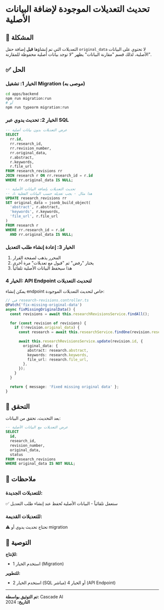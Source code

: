 # تحديث التعديلات الموجودة لإضافة البيانات الأصلية

## 🎯 المشكلة

التعديلات التي تم إنشاؤها **قبل** إضافة حقل `original_data` لا تحتوي على البيانات الأصلية، لذلك قسم "مقارنة البيانات" يظهر "لا توجد بيانات أصلية محفوظة للمقارنة".

## ✅ الحل

### الخيار 1: تشغيل Migration (موصى به)

```bash
cd apps/backend
npm run migration:run
# أو
npm run typeorm migration:run
```

### الخيار 2: تحديث يدوي عبر SQL

```sql
-- عرض التعديلات بدون بيانات أصلية
SELECT 
  rr.id,
  rr.research_id,
  rr.revision_number,
  rr.original_data,
  r.abstract,
  r.keywords,
  r.file_url
FROM research_revisions rr
JOIN research r ON rr.research_id = r.id
WHERE rr.original_data IS NULL;

-- تحديث التعديلات بإضافة البيانات الأصلية
-- ⚠️ هذا مثال - يجب تعديله حسب البيانات الفعلية
UPDATE research_revisions rr
SET original_data = jsonb_build_object(
  'abstract', r.abstract,
  'keywords', r.keywords,
  'file_url', r.file_url
)
FROM research r
WHERE rr.research_id = r.id
  AND rr.original_data IS NULL;
```

### الخيار 3: إعادة إنشاء طلب التعديل

1. المحرر يذهب لصفحة القرار
2. يختار "رفض" ثم "قبول مع تعديلات" مرة أخرى
3. هذا سيحفظ البيانات الأصلية تلقائياً

### الخيار 4: API Endpoint لتحديث التعديلات

يمكن إنشاء endpoint خاص لتحديث التعديلات الموجودة:

```typescript
// في research-revisions.controller.ts
@Patch('fix-missing-original-data')
async fixMissingOriginalData() {
  const revisions = await this.researchRevisionsService.findAll();
  
  for (const revision of revisions) {
    if (!revision.original_data) {
      const research = await this.researchService.findOne(revision.research_id);
      
      await this.researchRevisionsService.update(revision.id, {
        original_data: {
          abstract: research.abstract,
          keywords: research.keywords,
          file_url: research.file_url,
        },
      });
    }
  }
  
  return { message: 'Fixed missing original data' };
}
```

## 🧪 التحقق

بعد التحديث، تحقق من البيانات:

```sql
-- عرض التعديلات مع البيانات الأصلية
SELECT 
  id,
  research_id,
  revision_number,
  original_data,
  status
FROM research_revisions
WHERE original_data IS NOT NULL;
```

## 📝 ملاحظات

### للتعديلات الجديدة:
✅ ستعمل تلقائياً - البيانات الأصلية تُحفظ عند إنشاء طلب التعديل

### للتعديلات القديمة:
⚠️ تحتاج تحديث يدوي أو migration

## 🎯 التوصية

**للإنتاج:**
- استخدم الخيار 1 (Migration)

**للتطوير:**
- استخدم الخيار 2 (SQL مباشر) أو الخيار 4 (API Endpoint)

---

**تم التوثيق بواسطة:** Cascade AI  
**التاريخ:** 2024
